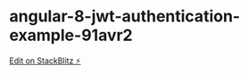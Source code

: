 # angular-8-jwt-authentication-example-91avr2

[Edit on StackBlitz ⚡️](https://stackblitz.com/edit/angular-8-jwt-authentication-example-91avr2)